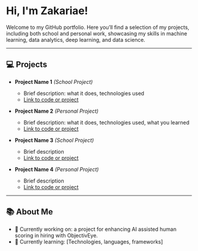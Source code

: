 <h1>Hi, I'm Zakariae!</h1>
<p>Welcome to my GitHub portfolio. Here you’ll find a selection of my projects, including both school and personal work, showcasing my skills in machine learning, data analytics, deep learning, and data science.</p>

---

## 💻 Projects

- **Project Name 1** _(School Project)_  
  - Brief description: what it does, technologies used  
  - [Link to code or project](#)

- **Project Name 2** _(Personal Project)_  
  - Brief description: what it does, technologies used, what you learned  
  - [Link to code or project](#)

- **Project Name 3** _(School Project)_  
  - Brief description  
  - [Link to code or project](#)

- **Project Name 4** _(Personal Project)_  
  - Brief description  
  - [Link to code or project](#)

---

## 📚 About Me

- 🔭 Currently working on: a project for enhancing AI assisted human scoring in hiring with ObjectivEye.
- 🌱 Currently learning: [Technologies, languages, frameworks]  
